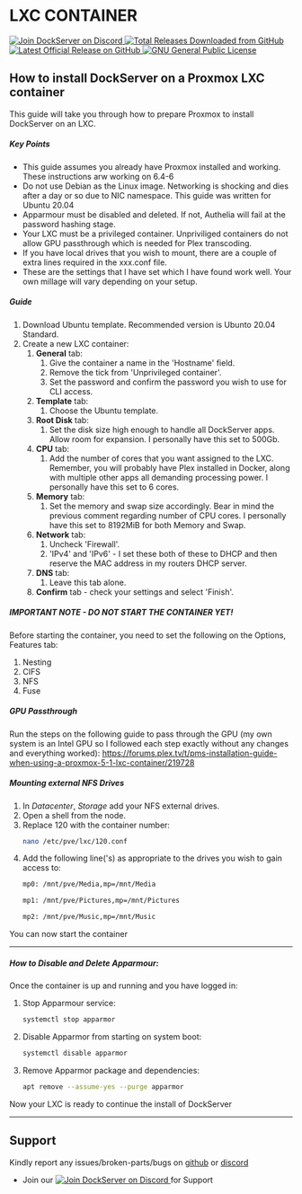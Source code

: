 # **LXC CONTAINER**

<p align="left">
    <a href="https://discord.gg/FYSvu83caM">
        <img src="https://discord.com/api/guilds/830478558995415100/widget.png?label=Discord%20Server&logo=discord" alt="Join DockServer on Discord">
    </a>
        <a href="https://github.com/dockserver/dockserver/releases">
        <img src="https://img.shields.io/github/downloads/dockserver/dockserver/total?label=Total%20Downloads&logo=github" alt="Total Releases Downloaded from GitHub">
    </a>
    <a href="https://github.com/dockserver/dockserver/releases/latest">
        <img src="https://img.shields.io/github/v/release/dockserver/dockserver?include_prereleases&label=Latest%20Release&logo=github" alt="Latest Official Release on GitHub">
    </a>
    <a href="https://github.com/dockserver/dockserver/blob/main/LICENSE">
        <img src="https://img.shields.io/github/license/dockserver/dockserver?label=License&logo=gnu" alt="GNU General Public License">
    </a>
</p>

## How to install DockServer on a Proxmox LXC container

This guide will take you through how to prepare Proxmox to install DockServer on an LXC.

##### **Key Points**

- This guide assumes you already have Proxmox installed and working. These instructions arw working on 6.4-6
- Do not use Debian as the Linux image. Networking is shocking and dies after a day or so due to NIC namespace. This guide was written for Ubuntu 20.04
- Apparmour must be disabled and deleted. If not, Authelia will fail at the password hashing stage.
- Your LXC must be a privileged container. Unpriviliged containers do not allow GPU passthrough which is needed for Plex transcoding.
- If you have local drives that you wish to mount, there are a couple of extra lines required in the xxx.conf file.
- These are the settings that I have set which I have found work well. Your own millage will vary depending on your setup.

##### **Guide**

1. Download Ubuntu template. Recommended version is Ubunto 20.04 Standard.
1. Create a new LXC container:
   1. **General** tab:
      1. Give the container a name in the 'Hostname' field.
      1. Remove the tick from 'Unprivileged container'.
      1. Set the password and confirm the password you wish to use for CLI access.
   1. **Template** tab:
      1. Choose the Ubuntu template.
   1. **Root Disk** tab:
      1. Set the disk size high enough to handle all DockServer apps. Allow room for expansion. I personally have this set to 500Gb.
   1. **CPU** tab:
      1. Add the number of cores that you want assigned to the LXC. Remember, you will probably have Plex installed in Docker, along with multiple other apps all demanding processing power. I personally have this set to 6 cores.
   1. **Memory** tab:
      1. Set the memory and swap size accordingly. Bear in mind the previous comment regarding number of CPU cores. I personally have this set to 8192MiB for both Memory and Swap.
   1. **Network** tab:
      1. Uncheck 'Firewall'.
      1. 'IPv4' and 'IPv6' - I set these both of these to DHCP and then reserve the MAC address in my routers DHCP server.
   1. **DNS** tab:
      1. Leave this tab alone.
   1. **Confirm** tab - check your settings and select 'Finish'.

##### **IMPORTANT NOTE - DO NOT START THE CONTAINER YET!**

Before starting the container, you need to set the following on the Options, Features tab:

1. Nesting
1. CIFS
1. NFS
1. Fuse

##### **GPU Passthrough**

Run the steps on the following guide to pass through the GPU (my own system is an Intel GPU so I followed each step exactly without any changes and everything worked):
https://forums.plex.tv/t/pms-installation-guide-when-using-a-proxmox-5-1-lxc-container/219728

##### **Mounting external NFS Drives**

1. In _Datacenter_, _Storage_ add your NFS external drives.
1. Open a shell from the node.
1. Replace 120 with the container number:
   ```sh
   nano /etc/pve/lxc/120.conf
   ```
1. Add the following line('s) as appropriate to the drives you wish to gain access to:
   ```sh
   mp0: /mnt/pve/Media,mp=/mnt/Media
   ```
   ```sh
   mp1: /mnt/pve/Pictures,mp=/mnt/Pictures
   ```
   ```sh
   mp2: /mnt/pve/Music,mp=/mnt/Music
   ```

You can now start the container

---

##### **How to Disable and Delete Apparmour:**

Once the container is up and running and you have logged in:

1. Stop Apparmour service:
   ```sh
   systemctl stop apparmor
   ```
1. Disable Apparmor from starting on system boot:
   ```sh
   systemctl disable apparmor
   ```
1. Remove Apparmor package and dependencies:
   ```sh
   apt remove --assume-yes --purge apparmor
   ```

Now your LXC is ready to continue the install of DockServer

---

## Support

Kindly report any issues/broken-parts/bugs on [github](https://github.com/dockserver/dockserver/issues) or [discord](https://discord.gg/A7h7bKBCVa)

- Join our <a href="https://discord.gg/FYSvu83caM">
  <img src="https://discord.com/api/guilds/830478558995415100/widget.png?label=Discord%20Server&logo=discord" alt="Join DockServer on Discord">
  </a> for Support
